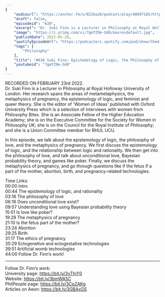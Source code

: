 ```yaml
---
{
	"audiourl": "https://anchor.fm/s/822ba20/podcast/play/48097185/https%3A%2F%2Fd3ctxlq1ktw2nl.cloudfront.net%2Fstaging%2F2022-1-23%2Fbda0af95-41f0-4642-7ef5-af39adcd16df.m4a",
	"draft": false,
	"episodeid": "630",
	"excerpt": "Dr. Suki Finn is a Lecturer in Philosophy at Royal Holloway University of London. Her research spans the areas of metametaphysics, the metaphysics of pregnancy, the epistemology of logic, and feminist and queer theory. She is the editor of 'Women of Ideas' published with Oxford University Press which is a selection of interviews with women from Philosophy Bites. She is an Associate Fellow of the Higher Education Academy; she is on the Executive Committee for the Society for Women in Philosophy UK; she is on the Council for the Royal Institute of Philosophy; and she is a Union Committee member for RHUL UCU.",
	"image": "https://i.ytimg.com/vi/7gmTZ9m-Sd0/maxresdefault.jpg",
	"publishDate": 2022-05-26,
	"spotifyEpisodeUrl": "https://podcasters.spotify.com/pod/show/thedissenter/episodes/630-Suki-Finn-Epistemology-of-Logic--the-Philosophy-of-Love--and-the-Metaphysics-of-Pregnancy-e1eqaf1",
	"tags": [
		"Philosophy"
	],
	"title": "#630 Suki Finn: Epistemology of Logic, the Philosophy of Love, and the Metaphysics of Pregnancy",
	"youtubeid": "7gmTZ9m-Sd0"
}
---
```

RECORDED ON FEBRUARY 23rd 2022.  
Dr. Suki Finn is a Lecturer in Philosophy at Royal Holloway University of London. Her research spans the areas of metametaphysics, the metaphysics of pregnancy, the epistemology of logic, and feminist and queer theory. She is the editor of 'Women of Ideas' published with Oxford University Press which is a selection of interviews with women from Philosophy Bites. She is an Associate Fellow of the Higher Education Academy; she is on the Executive Committee for the Society for Women in Philosophy UK; she is on the Council for the Royal Institute of Philosophy; and she is a Union Committee member for RHUL UCU.

In this episode, we talk about the epistemology of logic, the philosophy of love, and the metaphysics of pregnancy. We first discuss the epistemology of logic, and the relationship between logic and rationality. We then get into the philosophy of love, and talk about unconditional love, Bayesian probability theory, and games like poker. Finally, we discuss the metaphysics of pregnancy, and go through questions like if the fetus if a part of the mother, abortion, birth, and pregnancy-related technologies.

Time Links:  
<time>00:00</time> Intro  
<time>00:44</time> The epistemology of logic, and rationality  
<time>03:16</time> The philosophy of love  
<time>06:16</time> Does unconditional love exist?  
<time>09:57</time> Understanding love using Bayesian probability theory  
<time>15:01</time> Is love like poker?  
<time>19:28</time> The metaphysics of pregnancy  
<time>21:10</time> Is the fetus part of the mother?  
<time>23:24</time> Abortion  
<time>29:25</time> Birth  
<time>31:17</time> The ethics of pregnancy  
<time>35:29</time> Ectogenetive and ectogestative technologies  
<time>39:51</time> Artificial womb technologies  
<time>44:00</time> Follow Dr. Finn’s work!

---

Follow Dr. Finn’s work:  
University page: https://bit.ly/3vThjY0  
Website: https://bit.ly/3bmWA5C  
PhilPeople page: https://bit.ly/3CpZAKg  
Articles on Aeon: https://bit.ly/3GBAxGS
